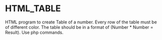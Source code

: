 # HTML_TABLE
HTML program to create Table of a number. Every row of the table must be of different color. The table should be in a format of (Number * Number = Result). Use php commands.
